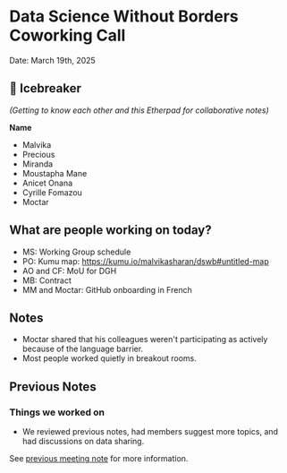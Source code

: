 # Data Science Without Borders Coworking Call 
  
 Date: March 19th, 2025
  
 ## 👋  Icebreaker 
 *(Getting to know each other and this Etherpad for collaborative notes)*
 
**Name**

   * Malvika
   * Precious
   * Miranda
   * Moustapha Mane
   * Anicet Onana
   * Cyrille Fomazou
   * Moctar

## What are people working on today?

   * MS: Working Group schedule
   * PO: Kumu map: https://kumu.io/malvikasharan/dswb#untitled-map
   * AO and CF: MoU for DGH
   * MB: Contract
   * MM and Moctar: GitHub onboarding in French
     
## Notes

   * Moctar shared that his colleagues weren't participating as actively because of the language barrier. 
   * Most people worked quietly in breakout rooms. 
     
## Previous Notes


### Things we worked on

   * We reviewed previous notes, had members suggest more topics, and had discussions on data sharing. 

See [previous meeting note](https://github.com/aphrc-dswb/dswb-ways-of-working/blob/main/project-management/communications/coworking-calls/20250312-coworking-call-notes.md) for more information.
